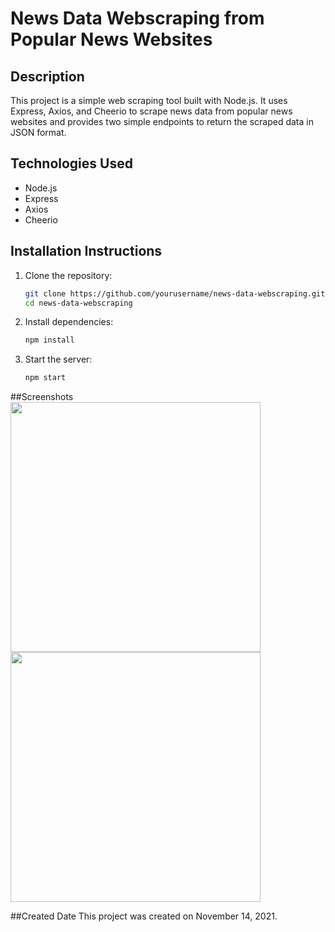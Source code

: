 # News Data Webscraping from Popular News Websites

## Description
This project is a simple web scraping tool built with Node.js. It uses Express, Axios, and Cheerio to scrape news data from popular news websites and provides two simple endpoints to return the scraped data in JSON format.

## Technologies Used
- Node.js
- Express
- Axios
- Cheerio

## Installation Instructions
1. Clone the repository:
   ```sh
   git clone https://github.com/yourusername/news-data-webscraping.git
   cd news-data-webscraping

2. Install dependencies:
   ```sh
   npm install
   
3. Start the server:
   ```sh
   npm start

##Screenshots
<img src ="screenshots/news_webscrapper1.png" width="400px">
<img src ="screenshots/news_webscrapper2.png" width="400px">


##Created Date
This project was created on November 14, 2021.
